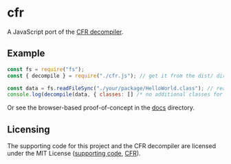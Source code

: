 # cfr

A JavaScript port of the [CFR decompiler](https://github.com/leibnitz27/cfr).

## Example

```js
const fs = require("fs");
const { decompile } = require("./cfr.js"); // get it from the dist/ directory or jsDelivr

const data = fs.readFileSync("./your/package/HelloWorld.class"); // read a class file
console.log(decompile(data, { classes: [] /* no additional classes for analysis */ }));
```

Or see the browser-based proof-of-concept in the [docs](./docs) directory.

## Licensing

The supporting code for this project and the CFR decompiler are licensed under the MIT License
([supporting code](./LICENSE), [CFR](https://github.com/leibnitz27/cfr/blob/master/LICENSE)).
